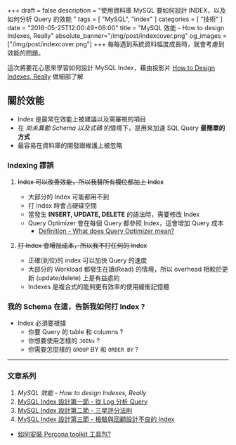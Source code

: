 +++
draft = false
description = "使用資料庫 MySQL 要如何設計 INDEX，以及如何分析 Query 的效能 "
tags = [ "MySQL", "index" ]
categories = [ "技術" ]
date = "2018-05-25T12:00:49+08:00"
title = "MySQL 效能 - How to design Indexes, Really"
absolute_banner="/img/post/indexcover.png"
og_images = ["/img/post/indexcover.png"]
+++
每每遇到系統資料幅度成長時，就會考慮到效能的問題。

這次將要花心思來學習如何設計 MySQL Index，藉由投影片 [How to Design Indexes, Really](https://www.slideshare.net/billkarwin/how-to-design-indexes-really) 做細部了解

<!--more-->

## 關於效能

- Index 是最常在效能上被建議以及需審視的項目
- 在 _尚未異動 Schema 以及式碼_ 的情境下，是用來加速 SQL Query __最簡單的方式__
- 最容易在資料庫的開發跟維護上被忽略

### Indexing 謬誤

1. ~~Index 可以改善效能，所以我替所有欄位都加上 Index~~

    - 大部分的 Index 可能都用不到
    - 打 Index 時會占硬碟空間
    - 當發生 __INSERT, UPDATE, DELETE__ 的語法時，需要修改 Index
    - Query Optimizer 會在每個 Query 都參照 Index，這會增加 Query 成本
        -  [Definition - What does Query Optimizer mean?](https://www.techopedia.com/definition/26224/query-optimizer)
2. ~~打 Index 會增加成本，所以我不打任何的 Index~~
    - 正確(到位)的 index 可以加快 Query 的速度
    - 大部分的 Workload 都發生在讀(Read) 的情境，所以 overhead 相較於更新 (update/delete) 上是有益處的
    - Indexes 是複合式的能夠更有效率的使用緩衝記憶體

### 我的 Schema 在這，告訴我如何打 Index ?
- Index 必須要根據
    - 你要 Query 的 table 和 columns ?
    - 你想要使用怎樣的 `JOINs` ?
    - 你需要怎麼樣的 `GROUP` BY 和 `ORDER BY` ?

----

### <span class="text-success">__文章系列__</span>

1. <span class="text-info">_MySQL 效能 - How to design Indexes, Really_</span>
2. [MySQL Index 設計第一節 - 從 Log 分析 Query](/mysql_profiling_query_log/)
3. [MySQL Index 設計第二節 - 三星評分法則](/mysql_index_3star_system/)
4. [MySQL Index 設計第三節 - 檢驗與回顧設計不良的 Index](/mysql_index_review/)

- [如何安裝 Percona toolkit 工具包?](/install_percona_toolkit/)
